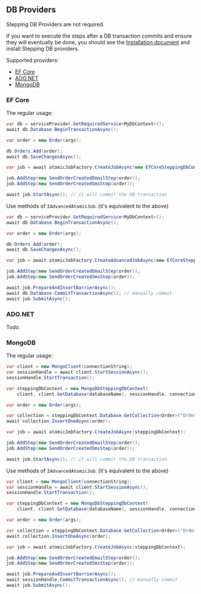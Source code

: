 ## DB Providers

Stepping DB Providers are not required.

If you want to execute the steps after a DB transaction commits and ensure they will eventually be done, you should see the [Installation document](./Installation.md) and install Stepping DB providers.

Supported providers:
* [EF Core](#ef-core)
* [ADO.NET](#adonet)
* [MongoDB](#mongodb)

### EF Core

The regular usage:

```csharp
var db = serviceProvider.GetRequiredService<MyDbContext>();
await db.Database.BeginTransactionAsync();

var order = new Order(args);

db.Orders.Add(order);
await db.SaveChangesAsync();

var job = await atomicJobFactory.CreateJobAsync(new EfCoreSteppingDbContext(db));

job.AddStep(new SendOrderCreatedEmailStep(order));
job.AddStep(new SendOrderCreatedSmsStep(order));

await job.StartAsync(); // it will commit the DB transaction
```

Use methods of `IAdvancedAtomicJob`: (it's equivalent to the above)

```csharp
var db = serviceProvider.GetRequiredService<MyDbContext>();
await db.Database.BeginTransactionAsync();

var order = new Order(args);

db.Orders.Add(order);
await db.SaveChangesAsync();

var job = await atomicJobFactory.CreateAdvancedJobAsync(new EfCoreSteppingDbContext(db));

job.AddStep(new SendOrderCreatedEmailStep(order));
job.AddStep(new SendOrderCreatedSmsStep(order));

await job.PrepareAndInsertBarrierAsync();
await db.Database.CommitTransactionAsync(); // manually commit
await job.SubmitAsync();
```

### ADO.NET

Todo.

### MongoDB

The regular usage:

```csharp
var client = new MongoClient(connectionString);
var sessionHandle = await client.StartSessionAsync();
sessionHandle.StartTransaction();

var steppingDbContext = new MongoDbSteppingDbContext(
    client, client.GetDatabase(databaseName), sessionHandle, connectionString);

var order = new Order(args);

var collection = steppingDbContext.Database.GetCollection<Order>("Orders");
await collection.InsertOneAsync(order);

var job = await atomicJobFactory.CreateJobAsync(steppingDbContext);

job.AddStep(new SendOrderCreatedEmailStep(order));
job.AddStep(new SendOrderCreatedSmsStep(order));

await job.StartAsync(); // it will commit the DB transaction
```

Use methods of `IAdvancedAtomicJob`: (it's equivalent to the above)

```csharp
var client = new MongoClient(connectionString);
var sessionHandle = await client.StartSessionAsync();
sessionHandle.StartTransaction();

var steppingDbContext = new MongoDbSteppingDbContext(
    client, client.GetDatabase(databaseName), sessionHandle, connectionString);

var order = new Order(args);

var collection = steppingDbContext.Database.GetCollection<Order>("Orders");
await collection.InsertOneAsync(order);

var job = await atomicJobFactory.CreateJobAsync(steppingDbContext);

job.AddStep(new SendOrderCreatedEmailStep(order));
job.AddStep(new SendOrderCreatedSmsStep(order));

await job.PrepareAndInsertBarrierAsync();
await sessionHandle.CommitTransactionAsync(); // manually commit
await job.SubmitAsync();
```